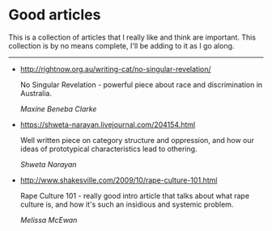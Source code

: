 # Good articles

This is a collection of articles that I really like and think are important. This collection is by no means complete, I'll be adding to it as I go along.

---

* http://rightnow.org.au/writing-cat/no-singular-revelation/

  No Singular Revelation - powerful piece about race and discrimination in Australia.

  *Maxine Beneba Clarke*

* https://shweta-narayan.livejournal.com/204154.html

  Well written piece on category structure and oppression, and how our ideas of prototypical characteristics lead to othering.

  *Shweta Narayan*

* http://www.shakesville.com/2009/10/rape-culture-101.html

  Rape Culture 101 - really good intro article that talks about what rape culture is, and how it's such an insidious and systemic problem.

  *Melissa McEwan*
